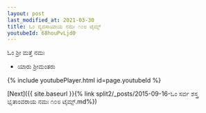 ```yaml
---
layout: post
last_modified_at: 2021-03-30
title: ಓಂ ವ್ಯವಸಾಯಾಯ ನಮಃ ೧೦೮ ಟೈಮ್ಸ್
youtubeId: 68houPvLjd0
---
```

 
 
 ಓಂ ಶ್ರೀ ಮತ್ತೆ ನಮಃ  
 
 -  ಯಾರು ಶ್ರೀಮಂತರು 
 
  
 
  
 
 
 
 
 
 


{% include youtubePlayer.html id=page.youtubeId %}
 
[Next]({{ site.baseurl }}{% link  split2/_posts/2015-09-16-ಓಂ ಸರ್ವ ಶಸ್ತ್ರ ಭೃತಾಂವರಾಯ ನಮಃ ೧೦೮ ಟೈಮ್ಸ್.md%})
 
